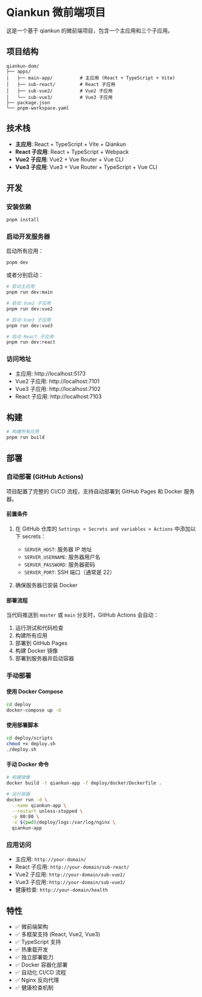 # Qiankun 微前端项目

这是一个基于 qiankun 的微前端项目，包含一个主应用和三个子应用。

## 项目结构

```
qiankun-dom/
├── apps/
│   ├── main-app/          # 主应用 (React + TypeScript + Vite)
│   ├── sub-react/         # React 子应用
│   ├── sub-vue2/          # Vue2 子应用
│   └── sub-vue3/          # Vue3 子应用
├── package.json
└── pnpm-workspace.yaml
```

## 技术栈

- **主应用**: React + TypeScript + Vite + Qiankun
- **React 子应用**: React + TypeScript + Webpack
- **Vue2 子应用**: Vue2 + Vue Router + Vue CLI
- **Vue3 子应用**: Vue3 + Vue Router + TypeScript + Vue CLI

## 开发

### 安装依赖

```bash
pnpm install
```

### 启动开发服务器

启动所有应用：

```bash
pnpm dev
```

或者分别启动：

```bash
# 启动主应用
pnpm run dev:main

# 启动 Vue2 子应用
pnpm run dev:vue2

# 启动 Vue3 子应用
pnpm run dev:vue3

# 启动 React 子应用
pnpm run dev:react
```

### 访问地址

- 主应用: http://localhost:5173
- Vue2 子应用: http://localhost:7101
- Vue3 子应用: http://localhost:7102
- React 子应用: http://localhost:7103

## 构建

```bash
# 构建所有应用
pnpm run build
```

## 部署

### 自动部署 (GitHub Actions)

项目配置了完整的 CI/CD 流程，支持自动部署到 GitHub Pages 和 Docker 服务器。

#### 前置条件

1. 在 GitHub 仓库的 `Settings > Secrets and variables > Actions` 中添加以下 secrets：

   - `SERVER_HOST`: 服务器 IP 地址
   - `SERVER_USERNAME`: 服务器用户名
   - `SERVER_PASSWORD`: 服务器密码
   - `SERVER_PORT`: SSH 端口（通常是 22）

2. 确保服务器已安装 Docker

#### 部署流程

当代码推送到 `master` 或 `main` 分支时，GitHub Actions 会自动：

1. 运行测试和代码检查
2. 构建所有应用
3. 部署到 GitHub Pages
4. 构建 Docker 镜像
5. 部署到服务器并启动容器

### 手动部署

#### 使用 Docker Compose

```bash
cd deploy
docker-compose up -d
```

#### 使用部署脚本

```bash
cd deploy/scripts
chmod +x deploy.sh
./deploy.sh
```

#### 手动 Docker 命令

```bash
# 构建镜像
docker build -t qiankun-app -f deploy/docker/Dockerfile .

# 运行容器
docker run -d \
  --name qiankun-app \
  --restart unless-stopped \
  -p 80:80 \
  -v $(pwd)/deploy/logs:/var/log/nginx \
  qiankun-app
```

### 应用访问

- 主应用: `http://your-domain/`
- React 子应用: `http://your-domain/sub-react/`
- Vue2 子应用: `http://your-domain/sub-vue2/`
- Vue3 子应用: `http://your-domain/sub-vue3/`
- 健康检查: `http://your-domain/health`

## 特性

- ✅ 微前端架构
- ✅ 多框架支持 (React, Vue2, Vue3)
- ✅ TypeScript 支持
- ✅ 热重载开发
- ✅ 独立部署能力
- ✅ Docker 容器化部署
- ✅ 自动化 CI/CD 流程
- ✅ Nginx 反向代理
- ✅ 健康检查机制
